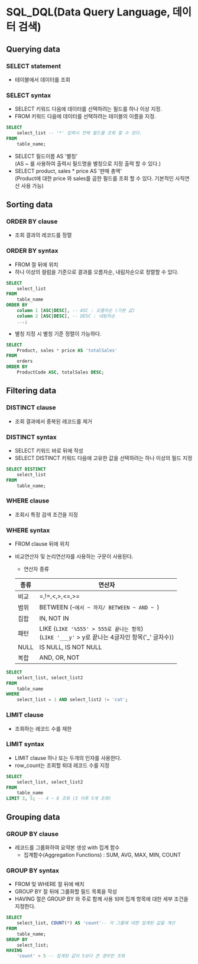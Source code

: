 # SQL_DQL(Data Query Language, 데이터 검색)
## Querying data
### SELECT statement
- 테이블에서 데이터를 조회

### SELECT syntax
- SELECT 키워드 다음에 데이터를 선택하려는 필드를 하나 이상 지정.
- FROM 키워드 다음에 데이터를 선택하려는 테이블의 이름을 지정.
```SQL
SELECT
    select_list -- '*' 입력시 전체 필드를 조회 할 수 있다.
FROM
    table_name;
```

- SELECT 필드이름 AS '별칭' <BR/>(AS ~ 를 사용하여 출력시 필드명을 별칭으로 지정 출력 할 수 있다.)
- SELECT product, sales * price AS '판매 총액'<BR/>(Product에 대한 price 와 sales를 곱한 필드를 조회 할 수 있다. 기본적인 사칙연산 사용 가능)
## Sorting data
### ORDER BY clause
- 조회 결과의 레코드를 정렬

### ORDER BY syntax
- FROM 절 뒤에 위치
- 하나 이상의 컬럼을 기준으로 결과를 오름차순, 내림차순으로 정렬할 수 있다.
```SQL
SELECT
    select_list
FROM
    table_name
ORDER BY
    column 1 [ASC|DESC], -- ASC : 오름차순 (기본 값)
    column 2 [ASC|DESC], -- DESC : 내림차순 
    ...;
```
- 별칭 지정 시 별칭 기준 정렬이 가능하다.
```SQL
SELECT
    Product, sales * price AS 'totalSales'
FROM
    orders
ORDER BY
    ProductCode ASC, totalSales DESC;
```
## Filtering data
### DISTINCT clause
- 조회 결과에서 중복된 레코드를 제거
### DISTINCT syntax
- SELECT 키워드 바로 뒤에 작성
- SELECT DISTINCT 키워드 다음에 고유한 값을 선택하려는 하나 이상의 필드 지정
```sql
SELECT DISTINCT
    select_list
FROM
    table_name;
```
### WHERE clause
- 조회시 특정 검색 조건을 지정
### WHERE syntax
- FROM clause 뒤에 위치
- 비교연산자 및 논리연산자를 사용하는 구문이 사용된다.
    - 연산자 종류

    종류|연산자
    ---|---
    비교|=,!=,<,>,<=,>=
    범위|BETWEEN (```~에서 ~ 까지/ BETWEEN ~ AND ~ ```)
    집합|IN, NOT IN
    패턴|LIKE (```LIKE '%555' > 555로 끝나는 항목```)<BR/>(```LIKE '___y'``` > y로 끝나는 4글자인 항목('_' 글자수))
    NULL|IS NULL, IS NOT NULL
    복합 | AND, OR, NOT 

```sql
SELECT
    select_list, select_list2
FROM
    table_name
WHERE
    select_list = 1 AND select_list2 != 'cat';
```
### LIMIT clause
- 조회하는 레코드 수를 제한
### LIMIT syntax
- LIMIT clause 하나 또는 두개의 인자를 사용한다.
- row_count는 조회할 퇴대 레코드 수를 지정

```sql
SELECT
    select_list, select_list2
FROM
    table_name
LIMIT 3, 5; -- 4 ~ 8 조회 (3 이후 5개 조회)
```
## Grouping data
### GROUP BY clause
- 레코드를 그룹화하여 요약본 생성 with 집계 함수
    - 집계함수(Aggregation Functions) : SUM, AVG, MAX, MIN, COUNT
### GROUP BY syntax
- FROM 및 WHERE 절 뒤에 배치
- GROUP BY 절 뒤에 그룹화할 필드 목록을 작성
- HAVING 절은 GROUP BY 와 주로 함께 사용 되며 집계 항목에 대한 세부 조건을 지정한다.

```SQL
SELECT
    select_list, COUNT(*) AS 'count'-- 각 그룹에 대한 집계된 값을 계산
FROM
    table_name;
GROUP BY 
    select_list;
HAVING
    'count' > 5 -- 집계된 값이 5보다 큰 경우만 조회
```
